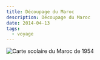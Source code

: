 ```yaml
---
title: Découpage du Maroc
description: Découpage du Maroc
date: 2014-04-13
tags:
  - voyage
---
```



![Carte scolaire du Maroc de 1954](/img/img_20140412_104740.jpg "Carte scolaire du Maroc de 1954")
